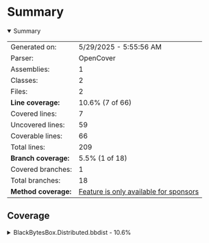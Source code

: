 # Summary
<details open><summary>Summary</summary>

|||
|:---|:---|
| Generated on: | 5/29/2025 - 5:55:56 AM |
| Parser: | OpenCover |
| Assemblies: | 1 |
| Classes: | 2 |
| Files: | 2 |
| **Line coverage:** | 10.6% (7 of 66) |
| Covered lines: | 7 |
| Uncovered lines: | 59 |
| Coverable lines: | 66 |
| Total lines: | 209 |
| **Branch coverage:** | 5.5% (1 of 18) |
| Covered branches: | 1 |
| Total branches: | 18 |
| **Method coverage:** | [Feature is only available for sponsors](https://reportgenerator.io/pro) |

</details>

## Coverage
<details><summary>BlackBytesBox.Distributed.bbdist - 10.6%</summary>

|**Name**|**Line**|**Branch**|
|:---|---:|---:|
|**BlackBytesBox.Distributed.bbdist**|**10.6%**|**5.5%**|
|BlackBytesBox.Distributed.bbdist.Services.OsVersionService|100%|50%|
|BlackBytesBox.Distributed.bbdist.Services.SolutionProjectService|0%|0%|

</details>
